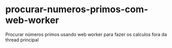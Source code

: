 # procurar-numeros-primos-com-web-worker
Procurar números primos usando web worker para fazer os calculos fora da thread principal
